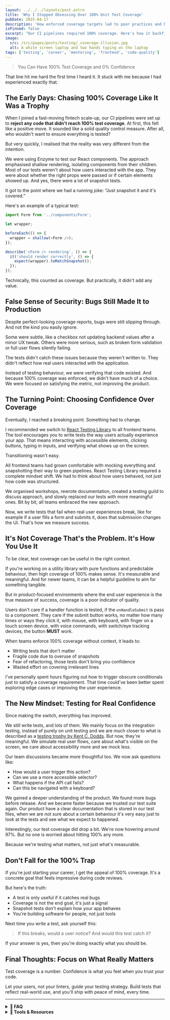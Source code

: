```yaml
---
layout: ../../../layouts/post.astro
title: 'Why I Stopped Obsessing Over 100% Unit Test Coverage'
pubDate: 2025-04-17
description: 'How enforced coverage targets led to poor practices and how focusing on the user helped rebuild confidence.'
isPinned: false
excerpt: "Our CI pipelines required 100% coverage. Here's how it backfired and what I now focus on instead."
image:
  src: /src/pages/posts/testing/_coverage-illusion.jpg
  alt: A white screen laptop and two hands typing on the laptop
tags: ['testing', 'career', 'mentoring', 'frontend', 'code-quality']
---
```


> You Can Have 100% Test Coverage and 0% Confidence

That line hit me hard the first time I heard it. It stuck with me because I had experienced exactly that.

## The Early Days: Chasing 100% Coverage Like It Was a Trophy

When I joined a fast-moving fintech scale-up, our CI pipelines were set up to **reject any code that didn't reach 100% test coverage**. At first, this felt like a positive move. It sounded like a solid quality control measure. After all, who wouldn't want to ensure everything is tested?

But very quickly, I realised that the reality was very different from the intention.

We were using Enzyme to test our React components. The approach emphasised shallow rendering, isolating components from their children. Most of our tests weren't about how users interacted with the app. They were about whether the right props were passed or if certain elements showed up. And yes, there were a lot of snapshot tests.

It got to the point where we had a running joke: “Just snapshot it and it's covered.”

Here's an example of a typical test:

```ts showLineNumbers
import Form from '../components/Form';

let wrapper;

beforeEach(() => {
  wrapper = shallow(<Form />);
});

describe('<Form /> rendering', () => {
  it('should render correctly', () => {
    expect(wrapper).toMatchSnapshot();
  });
});
```

Technically, this counted as coverage. But practically, it didn't add any value.

## False Sense of Security: Bugs Still Made It to Production

Despite perfect-looking coverage reports, bugs were still slipping through. And not the kind you easily ignore.

Some were subtle, like a checkbox not updating backend values after a minor UX tweak. Others were more serious, such as broken form validation or full user flows silently failing.

The tests didn't catch these issues because they weren't written to. They didn't reflect how real users interacted with the application.

Instead of testing behaviour, we were verifying that code existed. And because 100% coverage was enforced, we didn't have much of a choice. We were focused on satisfying the metric, not improving the product.

## The Turning Point: Choosing Confidence Over Coverage

Eventually, I reached a breaking point. Something had to change.

I recommended we switch to [React Testing Library](https://testing-library.com/docs/react-testing-library/intro) to all frontend teams. The tool encourages you to write tests the way users actually experience your app. That means interacting with accessible elements, clicking buttons, typing in inputs, and verifying what shows up on the screen.

Transitioning wasn't easy.

All frontend teams had grown comfortable with mocking everything and snapshotting their way to green pipelines. React Testing Library required a complete mindset shift. We had to think about how users behaved, not just how code was structured.

We organised workshops, rewrote documentation, created a testing guild to discuss approach, and slowly replaced our tests with more meaningful ones. Bit by bit, all teams embraced the new approach.

Now, we write tests that fail when real user experiences break, like for example if a user fills a form and submits it, does that submission changes the UI. That's how we measure success.

## It's Not Coverage That's the Problem. It's How You Use It

To be clear, test coverage can be useful in the right context.

If you're working on a utility library with pure functions and predictable behaviour, then high coverage of 100% makes sense. It's measurable and meaningful. And for newer teams, it can be a helpful guideline to aim for something tangible.

But in product-focused environments where the end user experience is the true measure of success, coverage is a poor indicator of quality.

Users don't care if a handler function is tested, if the `onHandleSubmit` is pass to a component. They care if the submit button works, no matter how many times or ways they click it, with mouse, with keyboard, with finger on a touch screen device, with voice commands, with switch/eye tracking devices, the button **MUST** work.

When teams enforce 100% coverage without context, it leads to:

- Writing tests that don't matter
- Fragile code due to overuse of snapshots
- Fear of refactoring, those tests don't bring you confidence
- Wasted effort on covering irrelevant lines

I've personally spent hours figuring out how to trigger obscure conditionals just to satisfy a coverage requirement. That time could've been better spent exploring edge cases or improving the user experience.

## The New Mindset: Testing for Real Confidence

Since making the switch, everything has improved.

We still write tests, and lots of them. We mainly focus on the integration testing, instead of purely on unit testing and we are much closer to what is described as a [testing trophy by Kent C. Dodds](https://kentcdodds.com/blog/the-testing-trophy-and-testing-classifications). But now, they're meaningful. We simulate real user flows, care about what's visible on the screen, we care about accessibility more and we mock less.

Our team discussions became more thoughtful too. We now ask questions like:

- How would a user trigger this action?
- Can we use a more accessible selector?
- What happens if the API call fails?
- Can this be navigated with a keyboard?

We gained a deeper understanding of the product. We found more bugs before release. And we became faster because we trusted our test suite again. Our product have a clear documentation that is stored in our test files, when we are not sure about a certain behaviour it's very easy just to look at the tests and see what we expect to happened.

Interestingly, our test coverage did drop a bit. We're now hovering around 97%. But no one is worried about hitting 100% any more.

Because we're testing what matters, not just what's measurable.

## Don't Fall for the 100% Trap

If you're just starting your career, I get the appeal of 100% coverage. It's a concrete goal that feels impressive during code reviews.

But here's the truth:

- A test is only useful if it catches real bugs
- Coverage is not the end goal, it's just a signal
- Snapshot tests don't explain how your app behaves
- You're building software for people, not just tools

Next time you write a test, ask yourself this:

> If this breaks, would a user notice? And would this test catch it?

If your answer is yes, then you're doing exactly what you should be.

## Final Thoughts: Focus on What Really Matters

Test coverage is a number. Confidence is what you feel when you trust your code.

Let your users, not your linters, guide your testing strategy. Build tests that reflect real-world use, and you'll ship with peace of mind, every time.

---

<details>
<summary><strong>📖 FAQ</strong></summary>

- **Is 100% test coverage ever a good idea?**  
  It can be, especially in libraries with pure functions or for early-stage teams that need structure. But it shouldn't be your only goal.

- **Is snapshot testing bad?**  
  Not always. But relying on it too much can lead to fragile tests that don't catch actual bugs.

- **How can I shift my team's testing mindset?**  
  Start small. Introduce better tools, run workshops, explain the benefits, and lead by example with tests that mimic real user behaviour.

- **Isn't enforcing coverage good for junior devs?**  
  It can offer a starting point, but should be flexible. What matters more is teaching them what and why to test.

- **How do I know if my test suite is reliable?**  
  It should break when something a user would notice breaks. Test real scenarios, simulate flows, and prioritise accessibility.

</details>

<details>
<summary><strong>🧰 Tools & Resources</strong></summary>

- [React Testing Library Docs](https://testing-library.com/docs/react-testing-library/intro/) – The user-centric testing tool
- [Kent C. Dodds – Write Tests. Not Too Many. Mostly Integration.](https://kentcdodds.com/blog/write-tests) – A classic

</details>
